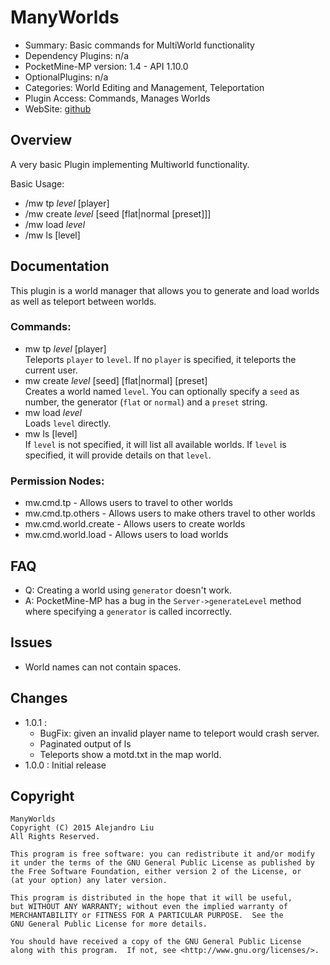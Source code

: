 ManyWorlds
==========

* Summary: Basic commands for MultiWorld functionality
* Dependency Plugins: n/a
* PocketMine-MP version: 1.4 - API 1.10.0
* OptionalPlugins: n/a
* Categories: World Editing and Management, Teleportation
* Plugin Access: Commands, Manages Worlds
* WebSite: [github](https://github.com/alejandroliu/pocketmine-plugins/tree/master/ManyWorlds)

Overview
---------

A very basic Plugin implementing Multiworld functionality.

Basic Usage:

* /mw tp *level* [player]
* /mw create *level* [seed [flat|normal [preset]]]
* /mw load *level*
* /mw ls [level]

Documentation
-------------

This plugin is a world manager that allows you to generate and load
worlds as well as teleport between worlds.

### Commands:

* mw tp *level* [player]  
  Teleports `player` to `level`.  If no `player` is specified, it
  teleports the current user.
* mw create *level* [seed] [flat|normal] [preset]  
  Creates a world named `level`.  You can optionally specify a `seed`
  as number, the generator (`flat` or `normal`) and a `preset` string.
* mw load *level*  
  Loads `level` directly.
* mw ls [level]  
  If `level` is not specified, it will list all available worlds.  If
  `level` is specified, it will provide details on that `level`.

### Permission Nodes:

* mw.cmd.tp - Allows users to travel to other worlds
* mw.cmd.tp.others - Allows users to make others travel to other worlds
* mw.cmd.world.create - Allows users to create worlds
* mw.cmd.world.load - Allows users to load worlds

FAQ
---

* Q: Creating a world using `generator` doesn't work.
* A: PocketMine-MP has a bug in the `Server->generateLevel` method
  where specifying a `generator` is called incorrectly.

Issues
------

* World names can not contain spaces.


Changes
-------

* 1.0.1 :
  * BugFix: given an invalid player name to teleport would crash
    server.
  * Paginated output of ls
  * Teleports show a motd.txt in the map world.
* 1.0.0 : Initial release

Copyright
---------

    ManyWorlds
    Copyright (C) 2015 Alejandro Liu  
    All Rights Reserved.

    This program is free software: you can redistribute it and/or modify
    it under the terms of the GNU General Public License as published by
    the Free Software Foundation, either version 2 of the License, or
    (at your option) any later version.

    This program is distributed in the hope that it will be useful,
    but WITHOUT ANY WARRANTY; without even the implied warranty of
    MERCHANTABILITY or FITNESS FOR A PARTICULAR PURPOSE.  See the
    GNU General Public License for more details.

    You should have received a copy of the GNU General Public License
    along with this program.  If not, see <http://www.gnu.org/licenses/>.

